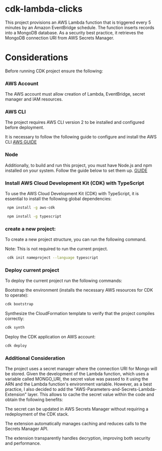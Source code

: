 
# cdk-lambda-clicks
This project provisions an AWS Lambda function that is triggered every 5 minutes by an Amazon EventBridge schedule. The function inserts records into a MongoDB database. As a security best practice, it retrieves the MongoDB connection URI from AWS Secrets Manager.

# Considerations
Before running CDK project ensure the following:

### AWS Account
The AWS account must allow creation of Lambda, EventBridge, secret manager and IAM resources.


### AWS CLI
The project requires AWS CLI version 2 to be installed and configured before deployment.

It is necessary to follow the following guide to configure and install the AWS CLI
[AWS GUIDE](https://docs.aws.amazon.com/cli/latest/userguide/getting-started-install.html)

### Node 
Additionally, to build and run this project, you must have Node.js and npm installed on your system. Follow the guide below to set them up. [GUIDE](https://nodejs.org/en/download)


### Install AWS Cloud Development Kit (CDK) with TypeScript

To use the AWS Cloud Development Kit (CDK) with TypeScript, it is essential to install the following global dependencies:

```bash
 npm install -g aws-cdk
 ```
```bash
 npm install -g typescript
 ```

### create a new project:

To create a new project structure, you can run the following command.

Note: This is not required to run the current project.
```bash
 cdk init nameproject --language typescript
```

### Deploy current project

To deploy the current project run the following commands:

Bootstrap the environment (installs the necessary AWS resources for CDK to operate):
```bash
cdk bootstrap
```

Synthesize the CloudFormation template to verify that the project compiles correctly:
```bash 
cdk synth
```
Deploy the CDK application on AWS account:
```bash 
cdk deploy
```


### Additional Consideration

The project uses a secret manager where the connection URI for Mongo will be stored.
Given the development of the Lambda function, which uses a variable called MONGO_URI, the secret value was passed to it using the ARN and the Lambda function's environment variable.
However, as a best practice, I also decided to add the "AWS-Parameters-and-Secrets-Lambda-Extension" layer.
This allows to cache the secret value within the code and obtain the following benefits:

The secret can be updated in AWS Secrets Manager without requiring a redeployment of the CDK stack.

The extension automatically manages caching and reduces calls to the Secrets Manager API.

The extension transparently handles decryption, improving both security and performance.